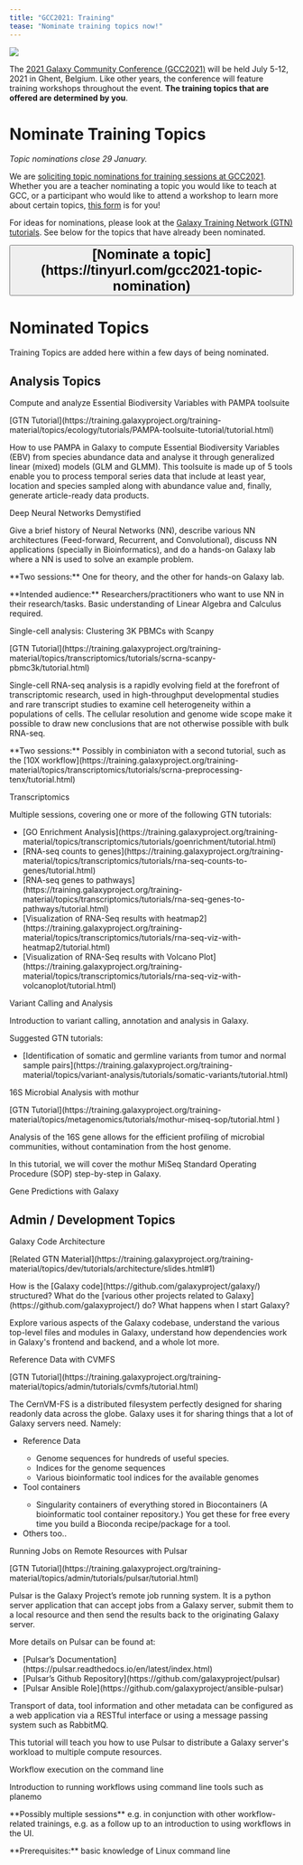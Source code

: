 ```yaml
---
title: "GCC2021: Training"
tease: "Nominate training topics now!"
---
```


[<img src="/src/events/gcc2021/gcc2021-logo-wide.png" class="float-right" style="max-width: 14rem;" />](https://www.vibconferences.be/events/gcc2021)

The [2021 Galaxy Community Conference (GCC2021)](https://www.vibconferences.be/events/gcc2021) will be held July 5-12, 2021 in Ghent, Belgium. Like other years, the conference will feature training workshops throughout the event. **The training topics that are offered are determined by you**.

# Nominate Training Topics

*Topic nominations close 29 January.*

We are [soliciting topic nominations for training sessions at GCC2021](https://tinyurl.com/gcc2021-topic-nomination). Whether you are a teacher nominating a topic you would like to teach at GCC, or a participant who would like to attend a workshop to learn more about certain topics, [this form](https://tinyurl.com/gcc2021-topic-nomination) is for you!

For ideas for nominations, please look at the [Galaxy Training Network (GTN) tutorials](https://training.galaxyproject.org/). See below for the topics that have already been nominated.

<div class="text-center">
<button type="button" class="btn btn-secondary" style="font-size: x-large; font-weight: 600;">
[Nominate a topic](https://tinyurl.com/gcc2021-topic-nomination)
</button>
</div>

# Nominated Topics

Training Topics are added here within a few days of being nominated.

## Analysis Topics


<div class="card-deck">

  <!-- nomination -->
  <div class="card border-primary" style="min-width: 15rem;">
   <div class="card-header">Compute and analyze Essential Biodiversity    Variables with PAMPA toolsuite </div>
   <p class="card-text"> [GTN Tutorial](https://training.galaxyproject.org/training-material/topics/ecology/tutorials/PAMPA-toolsuite-tutorial/tutorial.html) </p>
   <p class="card-text"> How to use PAMPA in Galaxy to compute Essential Biodiversity Variables (EBV) from species abundance data and analyse it through generalized linear (mixed) models (GLM and GLMM). This toolsuite is made up of 5 tools enable you to process temporal series data that include at least year, location and species sampled along with abundance value and, finally, generate article-ready data products.</p>
  </div><!-- end nomination -->






  <!-- nomination -->
  <div class="card border-primary" style="min-width: 15rem;">
   <div class="card-header"> Deep Neural Networks Demystified </div>
   <p class="card-text">
   Give a brief history of Neural Networks (NN), describe various NN   architectures (Feed-forward, Recurrent, and Convolutional), discuss NN applications (specially in Bioinformatics), and do a hands-on Galaxy lab where a NN is used to solve an example problem.</p>
   <p class="card-text">
   **Two sessions:** One for theory, and the other for hands-on Galaxy lab.
   </p>
   <p class="card-text">
   **Intended audience:** Researchers/practitioners who want to use NN in their research/tasks. Basic understanding of Linear Algebra and Calculus required.
   </p>
  </div><!-- end nomination -->



   <!-- nomination -->
  <div class="card border-primary" style="min-width: 15rem;">
   <div class="card-header">Single-cell analysis:  Clustering 3K PBMCs with Scanpy </div>
   <p class="card-text"> [GTN Tutorial](https://training.galaxyproject.org/training-material/topics/transcriptomics/tutorials/scrna-scanpy-pbmc3k/tutorial.html) </p>
   <p class="card-text">
   Single-cell RNA-seq analysis is a rapidly evolving field at the forefront of transcriptomic research, used in high-throughput developmental studies and rare transcript studies to examine cell heterogeneity within a populations of cells. The cellular resolution and genome wide scope make it possible to draw new conclusions that are not otherwise possible with bulk RNA-seq.
   </p>
   <p class="card-text">**Two sessions:** Possibly in combiniaton with a second tutorial, such as the [10X workflow](https://training.galaxyproject.org/training-material/topics/transcriptomics/tutorials/scrna-preprocessing-tenx/tutorial.html) </p>
  </div><!-- end nomination -->


   <!-- nomination -->
   <div class="card border-primary" style="min-width: 15rem;">
   <div class="card-header">Transcriptomics</div>
   <p class="card-text">
   Multiple sessions, covering one or more of the following GTN tutorials:
   <ul>
   <li> [GO Enrichment Analysis](https://training.galaxyproject.org/training-material/topics/transcriptomics/tutorials/goenrichment/tutorial.html)</li>
   <li> [RNA-seq counts to genes](https://training.galaxyproject.org/training-material/topics/transcriptomics/tutorials/rna-seq-counts-to-genes/tutorial.html) </li>
   <li> [RNA-seq genes to pathways](https://training.galaxyproject.org/training-material/topics/transcriptomics/tutorials/rna-seq-genes-to-pathways/tutorial.html)</li>
   <li> [Visualization of RNA-Seq results with heatmap2](https://training.galaxyproject.org/training-material/topics/transcriptomics/tutorials/rna-seq-viz-with-heatmap2/tutorial.html) </li>
   <li> [Visualization of RNA-Seq results with Volcano Plot](https://training.galaxyproject.org/training-material/topics/transcriptomics/tutorials/rna-seq-viz-with-volcanoplot/tutorial.html)</li>
   </ul>
   </p>
   </div><!-- end nomination -->

  <!-- nomination -->
  <div class="card border-primary" style="min-width: 15rem;">
   <div class="card-header"> Variant Calling and Analysis </div>
   <p class="card-text>">
   Introduction to variant calling, annotation and analysis in Galaxy.

   Suggested GTN tutorials:
   <ul>
   <li> [Identification of somatic and germline variants from tumor and normal sample pairs](https://training.galaxyproject.org/training-material/topics/variant-analysis/tutorials/somatic-variants/tutorial.html)</li>
   </ul>
   </p>
  </div><!-- end nomination -->



   <!-- nomination -->
  <div class="card border-primary" style="min-width: 15rem;">
   <div class="card-header">16S Microbial Analysis with mothur</div>
   <p class="card-text"> [GTN Tutorial](https://training.galaxyproject.org/training-material/topics/metagenomics/tutorials/mothur-miseq-sop/tutorial.html
)</p>
   <p class="card-text">
    Analysis of the 16S gene allows for the efficient profiling of microbial communities, without contamination from the host genome.
   <p class="card-text">
   In this tutorial, we will cover the mothur MiSeq Standard Operating Procedure (SOP) step-by-step in Galaxy.
   </p>
  </div><!-- end nomination -->




  <!-- nomination -->
  <div class="card border-primary" style="min-width: 15rem;">
   <div class="card-header">Gene Predictions with Galaxy </div>

  </div><!-- end nomination -->



</div>


## Admin / Development Topics


<div class="card-deck">

  <!-- nomination -->
  <div class="card border-primary" style="min-width: 15rem;">
   <div class="card-header">Galaxy Code Architecture </div>
   <p class="card-text">
   [Related GTN Material](https://training.galaxyproject.org/training-material/topics/dev/tutorials/architecture/slides.html#1)
   </p>
   <p class="card-text">
   How is the [Galaxy code](https://github.com/galaxyproject/galaxy/) structured? What do the [various other projects related to Galaxy](https://github.com/galaxyproject/) do? What happens when I start Galaxy?
   </p>
   <p>
   Explore various aspects of the Galaxy codebase, understand the various top-level files and modules in Galaxy, understand how dependencies work in Galaxy's frontend and backend, and a whole lot more.
   </p>
  </div><!-- end nomination -->


   <!-- nomination -->
  <div class="card border-primary" style="min-width: 15rem;">
   <div class="card-header">Reference Data with CVMFS </div>
   <p class="card-text">
   [GTN Tutorial](https://training.galaxyproject.org/training-material/topics/admin/tutorials/cvmfs/tutorial.html)
   </p>
   <p class="card-text">
   The CernVM-FS is a distributed filesystem perfectly designed for sharing readonly data across the globe. Galaxy uses it for sharing things that a lot of Galaxy servers need. Namely:
   <ul>
    <li> Reference Data </li>
     <ul>
      <li> Genome sequences for hundreds of useful species.</li>
      <li> Indices for the genome sequences </li>
      <li> Various bioinformatic tool indices for the available genomes</li>
     </ul>
   <li> Tool containers</li>
    <ul>
     <li>Singularity containers of everything stored in Biocontainers (A bioinformatic tool container repository.) You get these for free every time you build a Bioconda recipe/package for a tool.</li>
    </ul>
   <li> Others too..</li>
   </ul>
   </p>
  </div><!-- end nomination -->

  <!-- nomination -->
  <div class="card border-primary" style="min-width: 15rem;">
   <div class="card-header">Running Jobs on Remote Resources with Pulsar </div>
   <p class=card-text> [GTN Tutorial](https://training.galaxyproject.org/training-material/topics/admin/tutorials/pulsar/tutorial.html)</p>
   <p class="card-text"> Pulsar is the Galaxy Project’s remote job running system. It is a python server application that can accept jobs from a Galaxy server, submit them to a local resource and then send the results back to the originating Galaxy server.

   More details on Pulsar can be found at:
   <ul>
    <li> [Pulsar’s Documentation](https://pulsar.readthedocs.io/en/latest/index.html)</li>
    <li> [Pulsar’s Github Repository](https://github.com/galaxyproject/pulsar) </li>
    <li> [Pulsar Ansible Role](https://github.com/galaxyproject/ansible-pulsar)</li>
   </ul>
   </p>
   <p class="card-text">
   Transport of data, tool information and other metadata can be configured as a web application via a RESTful interface or using a message passing system such as RabbitMQ.
   </p>
   <p class="card-text">
   This tutorial will teach you how to use Pulsar to distribute a Galaxy server's workload to multiple compute resources.
   </p>
  </div><!-- end nomination -->


  <!-- nomination -->
  <div class="card border-primary" style="min-width: 15rem;">
   <div class="card-header">Workflow execution on the command line</div>
   <p class="card-text">
   Introduction to running workflows using command line tools such as planemo
   </p>
   <p class="card-text">
   **Possibly multiple sessions** e.g. in conjunction with other workflow-related trainings, e.g. as a follow up to an introduction to using workflows in the UI.
   </p>
   <p class="card-text">
   **Prerequisites:** basic knowledge of Linux command line
  </p>

  </div><!-- end nomination -->




</div>


